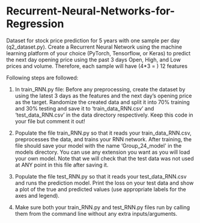 # Recurrent-Neural-Networks-for-Regression
Dataset for stock price prediction for 5 years with one sample per day (q2_dataset.py). Create a Recurrent Neural Network using the machine learning platform of your choice (PyTorch, Tensorflow, or Keras) to predict the next day opening price using the past 3 days Open, High, and Low prices and volume. Therefore, each sample will have (4*3 = ) 12 features


Following steps are followed:

1. In train_RNN.py file: Before any preprocessing, create the dataset by using the latest 3 days as the features and the next day’s opening price as the target. Randomize the created data and split it into 70% training and 30% testing and save it to ‘train_data_RNN.csv’ and ‘test_data_RNN.csv’ in the data directory respectively. Keep this code in your file but comment it out!

2. Populate the file train_RNN.py so that it reads your train_data_RNN.csv, preprocesses the data, and trains your RNN network. After training, the file should save your model with the name ‘Group_24_model' in the models directory. You can use any extension you want as you will load your own model. Note that we will check that the test data was not used at ANY point in this file after saving it.

3. Populate the file test_RNN.py so that it reads your test_data_RNN.csv and runs the prediction model. Print the loss on your test data and show a plot of the true and predicted values (use appropriate labels for the axes and legend).

4. Make sure both your train_RNN.py and test_RNN.py files run by calling them from the command line without any extra inputs/arguments.
